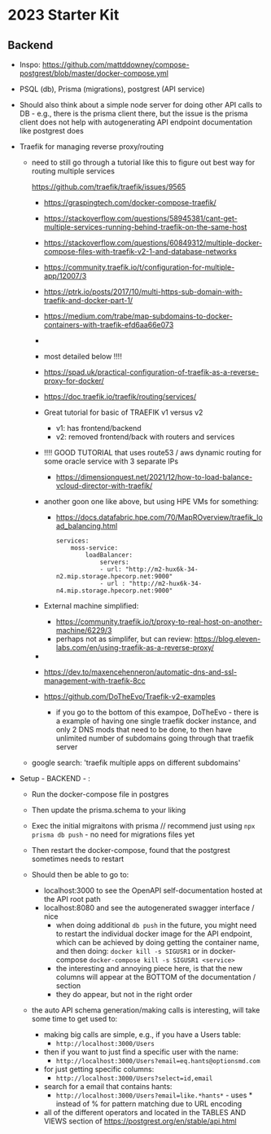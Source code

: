 # 2023 Starter Kit 


## Backend 
- Inspo: https://github.com/mattddowney/compose-postgrest/blob/master/docker-compose.yml 
- PSQL (db), Prisma (migrations), postgrest (API service)
- Should also think about a simple node server for doing other API calls to DB - e.g., there is the prisma client there, but the issue is the prisma client does not help with autogenerating API endpoint documentation like postgrest does 
- Traefik for managing reverse proxy/routing 
    - need to still go through a tutorial like this to figure out best way for routing multiple services


        https://github.com/traefik/traefik/issues/9565 


        - https://graspingtech.com/docker-compose-traefik/ 
        - https://stackoverflow.com/questions/58945381/cant-get-multiple-services-running-behind-traefik-on-the-same-host 
        - https://stackoverflow.com/questions/60849312/multiple-docker-compose-files-with-traefik-v2-1-and-database-networks 
        - https://community.traefik.io/t/configuration-for-multiple-app/12007/3 
        - https://ptrk.io/posts/2017/10/multi-https-sub-domain-with-traefik-and-docker-part-1/ 
        - https://medium.com/trabe/map-subdomains-to-docker-containers-with-traefik-efd6aa66e073 
        - 
        - most detailed below !!!!
        - https://spad.uk/practical-configuration-of-traefik-as-a-reverse-proxy-for-docker/ 
        - https://doc.traefik.io/traefik/routing/services/

        - Great tutorial for basic of TRAEFIK v1 versus v2 
            - v1: has frontend/backend 
            - v2: removed frontend/back with routers and services 

        - !!!! GOOD TUTORIAL that uses route53 / aws dynamic routing for some oracle service with 3 separate IPs 
            - https://dimensionquest.net/2021/12/how-to-load-balance-vcloud-director-with-traefik/ 
        - another goon one like above, but using HPE VMs for something: 
            - https://docs.datafabric.hpe.com/70/MapROverview/traefik_load_balancing.html 
                ```
                services:
                    moss-service:
                        loadBalancer: 
                            servers: 
                            - url: "http://m2-hux6k-34-n2.mip.storage.hpecorp.net:9000"
                            - url : "http://m2-hux6k-34-n4.mip.storage.hpecorp.net:9000"
                ```

        - External machine simplified: 
            - https://community.traefik.io/t/proxy-to-real-host-on-another-machine/6229/3 
            - perhaps not as simplifer, but can review: https://blog.eleven-labs.com/en/using-traefik-as-a-reverse-proxy/ 

        - 
        - https://dev.to/maxencehenneron/automatic-dns-and-ssl-management-with-traefik-8cc 
        - https://github.com/DoTheEvo/Traefik-v2-examples 
            - if you go to the bottom of this exampoe, DoTheEvo - there is a example of having one single traefik docker instance, and only 2 DNS mods that need to be done, to then have unlimited number of subdomains going through that traefik server 
    - google search: 'traefik multiple apps on different subdomains' 


- Setup - BACKEND - : 
    - Run the docker-compose file in postgres
    - Then update the prisma.schema to your liking 
    - Exec the initial migraitons with prisma // recommend just using `npx prisma db push` - no need for migrations files yet 
    - Then restart the docker-compose, found that the postgrest sometimes needs to restart
    - Should then be able to go to:
        - localhost:3000 to see the OpenAPI self-documentation hosted at the API root path
        - localhost:8080 and see the autogenerated swagger interface / nice  
            - when doing additional `db push` in the future, you might need to restart the individual docker image for the API endpoint, which can be achieved by doing getting the container name, and then doing: `docker kill -s SIGUSR1` or in docker-compose `docker-compose kill -s SIGUSR1 <service>` 
            - the interesting and annoying piece here, is that the new columns will appear at the BOTTOM of the documentation / section 
            - they do appear, but not in the right order 

    - the auto API schema generation/making calls is interesting, will take some time to get used to: 
        - making big calls are simple, e.g., if you have a Users table: 
            - `http://localhost:3000/Users`
        - then if you want to just find a specific user with the name: 
            - `http://localhost:3000/Users?email=eq.hants@optionsmd.com` 
        - for just getting specific columns: 
            - `http://localhost:3000/Users?select=id,email` 
        - search for a email that contains hants: 
            - `http://localhost:3000/Users?email=like.*hants*` - uses * instead of % for pattern matching due to URL encoding 
        - all of the different operators and located in the TABLES AND VIEWS section of https://postgrest.org/en/stable/api.html 
